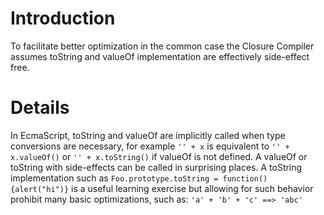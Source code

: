 # Introduction

To facilitate better optimization in the common case the Closure Compiler assumes toString and valueOf implementation are effectively side-effect free.  

# Details

In EcmaScript, toString and valueOf are implicitly called when type conversions are necessary, for example `'' + x` is equivalent to `'' + x.valueOf()` or `'' + x.toString()` if valueOf is not defined. A valueOf or toString with side-effects can be called in surprising places.  A toString implementation such as `Foo.prototype.toString = function() {alert("hi")}` is a useful learning exercise but allowing for such behavior prohibit many basic optimizations, such as:
` 'a' + 'b' + 'c' ==> 'abc' `